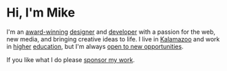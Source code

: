 # Hi, I'm Mike

I'm an [award-winning][] [designer][] and [developer][] with a passion for the
web, new media, and bringing creative ideas to life. I live in [Kalamazoo][] and
work in [higher][] [education][], but I'm always [open to new opportunities][].

If you like what I do please [sponsor my work][].

[award-winning]: https://linkedin.com/in/mgsisk
[designer]: https://dribbble.com/mgsisk
[developer]: https://github.com/mgsisk
[education]: https://kellogg.edu
[higher]: https://wmich.edu
[Kalamazoo]: https://kalamazoocity.org
[open to new opportunities]: mailto:me@mgsisk.com
[sponsor my work]: https://github.com/sponsors/mgsisk
